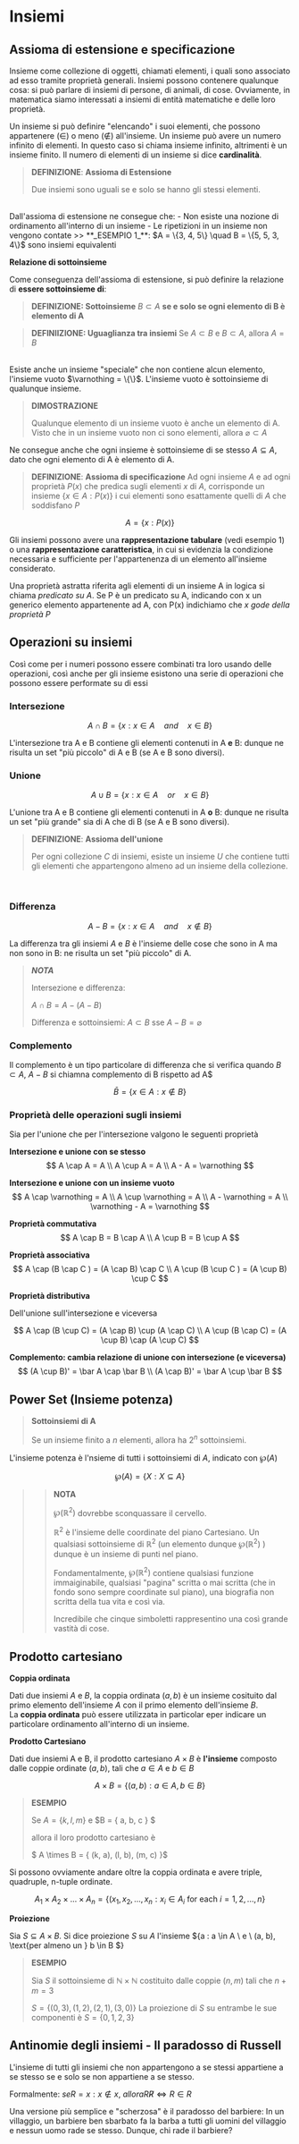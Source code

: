 
# Insiemi

## Assioma di estensione e specificazione
Insieme come collezione di oggetti, chiamati elementi, i quali sono associato ad esso tramite proprietà generali. Insiemi possono contenere qualunque cosa: si può parlare di insiemi di persone, di animali, di cose. Ovviamente, in matematica siamo interessati a insiemi di entità matematiche e delle loro proprietà. 

Un insieme si può definire "elencando" i suoi elementi, che possono appartenere ($\in$) o meno ($\notin$) all'insieme. Un insieme può avere un numero infinito di elementi. In questo caso si chiama insieme infinito, altrimenti è un insieme finito. Il numero di elementi di un insieme si dice **cardinalità**.
<br/>

> **DEFINIZIONE**: **Assioma di Estensione**
> 
> Due insiemi sono uguali se e solo se hanno gli stessi elementi. 

<br/>
Dall'assioma di estensione ne consegue che: 
- Non esiste una nozione di ordinamento all'interno di un insieme
- Le ripetizioni in un insieme non vengono contate
>> **_ESEMPIO 1_**:  $A = \{3, 4, 5\} \quad B = \{5, 5, 3, 4\}$ sono insiemi equivalenti


**Relazione di sottoinsieme**

Come conseguenza dell'assioma di estensione, si può definire la relazione di **essere sottoinsieme di**: 
<br/>

>**DEFINIZIONE: Sottoinsieme**
$B \subset A$ **se e solo se ogni elemento di B è elemento di A**

> **DEFINIIZIONE: Uguaglianza tra insiemi**
> Se $A \subset B$ e $B \subset A$, allora $A = B$

<br/>
Esiste anche un insieme "speciale" che non contiene alcun elemento, l'insieme vuoto $\varnothing = \{\}$. L'insieme vuoto è sottoinsieme di qualunque insieme.

> **DIMOSTRAZIONE** 
> 
> Qualunque elemento di un insieme vuoto è anche un elemento di A. Visto che in un insieme vuoto non ci sono elementi, allora $\varnothing \subset A$

Ne consegue anche che ogni insieme è sottoinsieme di se stesso $A \subseteq A$, dato che ogni elemento di A è elemento di A.
<br/>
>  **DEFINIZIONE**: **Assioma di specificazione**
> Ad ogni insieme $A$ e ad ogni proprietà $P(x)$ che predica sugli elementi $x$ di $A$, corrisponde un insieme $\{x  \in A: P(x)\}$ i cui elementi sono esattamente quelli di $A$ che soddisfano $P$

$$
A = \{x: P(x)\}
$$

Gli insiemi possono avere una **rappresentazione tabulare** (vedi esempio 1) o una **rappresentazione caratteristica**, in cui si evidenzia la condizione necessaria e sufficiente per l'appartenenza di un elemento all'insieme considerato. 


Una proprietà astratta riferita agli elementi di un insieme A in logica si chiama *predicato su A*. Se P è un predicato su A, indicando con x un generico elemento appartenente ad A, con P(x) indichiamo che *x gode della proprietà P*

## Operazioni su insiemi
Così come per i numeri possono essere combinati tra loro usando delle operazioni, così anche per gli insieme esistono una serie di operazioni che possono essere performate su di essi

### Intersezione
$$
A \cap B = \{x: x \in A \quad and \quad x \in B\}
$$

L'intersezione tra A e B contiene gli elementi contenuti in A **e** B: dunque ne risulta un set "più piccolo" di A e B (se A e B sono diversi).

### Unione 
 
$$
A \cup B = \{x: x \in A \quad or \quad x \in B \}
$$

L'unione tra A e B contiene gli elementi contenuti in A **o** B: dunque ne risulta un set "più grande" sia di A che di B (se A e B sono diversi).
<br/>
> **DEFINIZIONE**: **Assioma dell'unione**
> 
> Per ogni collezione $C$ di insiemi, esiste un insieme $U$ che contiene tutti gli elementi che appartengono almeno ad un insieme della collezione.

<br/>

### Differenza
$$
A - B = \{x : x \in A \quad and \quad x \notin B\}
$$

La differenza tra gli insiemi $A$ e $B$ è l'insieme delle cose che sono in A ma non sono in B: ne risulta un set "più piccolo" di A. 

> **_NOTA_**
> 
> Intersezione e differenza:
>
> $A \cap B = A - (A -B)$ 
> 
> Differenza e sottoinsiemi:
> $A \subset B$ sse $A - B = \varnothing$
> <br/>


### Complemento
Il complemento è un tipo particolare di differenza che si verifica quando $B \subset A$, $A - B$ si chiamna complemento di B rispetto ad A$

$$
\bar B = \{x \in A: x \notin B\}
$$

### Proprietà delle operazioni sugli insiemi
Sia per l'unione che per l'intersezione valgono le seguenti proprietà 

**Intersezione e unione con se stesso**
$$
A \cap A = A
\\
A \cup A = A
\\
A - A = \varnothing
$$

**Intersezione e unione con un insieme vuoto**
$$
A \cap \varnothing = A
\\
A \cup \varnothing = A
\\
A - \varnothing = A
\\ 
\varnothing - A = \varnothing
$$ 

**Proprietà commutativa**
$$
A \cap B = B \cap A
\\ 
A \cup B = B \cup A
$$ 

**Proprietà associativa**
$$
A \cap (B \cap C ) = (A \cap B) \cap C
\\
A \cup (B \cup C ) = (A \cup B) \cup C
$$ 

**Proprietà distributiva**

Dell'unione sull'intersezione e viceversa

$$ 
A \cap (B \cup C) = (A \cap B) \cup (A \cap C)
\\
A \cup (B \cap C) = (A \cup B) \cap (A \cup C)
$$ 

**Complemento: cambia relazione di unione con intersezione (e viceversa)**
$$
(A \cup B)' = \bar A \cap \bar B
\\ 
(A \cap B)' = \bar A \cup \bar B
$$

## Power Set (Insieme potenza)

> **Sottoinsiemi di A**
>
> Se un insieme finito a _n_ elementi, allora ha $2^n$ sottoinsiemi.


L'insieme potenza è l'nsieme di tutti i sottoinsiemi di $A$, indicato con	$\wp (A)$

$$ 
\wp (A) = \{X : X \subseteq A \} 
$$

>> **NOTA** 
>> 
>> $\wp (\mathbb{R}^2)$ dovrebbe sconquassare il cervello.
>>
>> $\mathbb{R}^2$ è l'insieme delle coordinate del piano Cartesiano. Un qualsiasi sottoinsieme di $\mathbb{R}^2$ (un elemento dunque $\wp (\mathbb{R}^2)$ ) dunque è un insieme di punti nel piano. 
>> 
>> Fondamentalmente, $\wp (\mathbb{R}^2)$ contiene qualsiasi funzione immaiginabile, qualsiasi "pagina" scritta o mai scritta (che in fondo sono sempre coordinate sul piano), una biografia non scritta della tua vita e così via.
>>  
>> Incredibile che cinque simboletti rappresentino una così grande vastità di cose. 

## Prodotto cartesiano

**Coppia ordinata**

Dati due insiemi $A$ e $B$, la coppia ordinata $(a, b)$ è un insieme cosituito dal primo elemento dell'insieme $A$ con il primo elemento dell'insieme $B$.  
La **coppia ordinata** può essere utilizzata in particolar eper indicare un particolare ordinamento all'interno di un insieme. 

**Prodotto Cartesiano**

Dati due insiemi A e B, il prodotto cartesiano $A \times B$ è **l'insieme** composto dalle coppie ordinate $(a, b)$, tali che $a \in A$ e $b \in B$

$$
A \times B = \{ (a, b) : a \in A, b \in B     \}
$$

> **ESEMPIO**
> 
> Se $A = \{ k, l, m\}$ e $B = \{ a, b, c \} $
> 
> allora il loro prodotto cartesiano è  
> 
> $ A \times B = \{ (k, a), (l, b), (m, c) \}$

Si possono ovviamente andare oltre la coppia ordinata e avere triple, quadruple, n-tuple ordinate. 

$$
 A_{1} \times A_{2} \times ... \times A_{n} = \{ (x_{1}, x_{2}, ..., x_{n}: x_{i} \in A_{i} \ 
\text{for each} \ i = 1, 2, ..., n \}
$$

**Proiezione**

Sia $S \subseteq A \times B$. Si dice proiezione $S$ su $A$ l'insieme $\{a : a \in A \ e \ (a, b), \text{per almeno un } b \in B $}

> **ESEMPIO**
> 
> Sia $S$ il sottoinsieme di $\mathbb{N} \times \mathbb{N}$ costituito dalle coppie $(n, m)$ tali che $n+m = 3$
> 
> $S = \{(0, 3), (1, 2), (2, 1), (3, 0)\}$
> La proiezione di $S$ su entrambe le sue componenti è $S = \{ 0, 1, 2, 3\}$


## Antinomie degli insiemi - Il paradosso di Russell
L'insieme di tutti gli insiemi che non appartengono a se stessi appartiene a se stesso se e solo se non appartiene a se stesso.

Formalmente: $se R = {x : x \not \in x}, \ allora R \not R \iff R \in R$

Una versione più semplice e "scherzosa" è il paradosso del barbiere: In un villaggio, un barbiere ben sbarbato fa la barba a tutti gli uomini del villaggio e nessun uomo rade se stesso. Dunque, chi rade il barbiere?